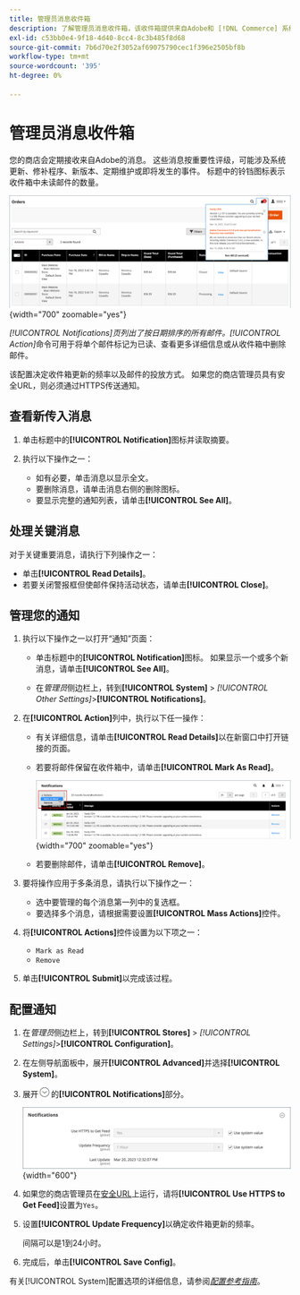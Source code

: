 ```yaml
---
title: 管理员消息收件箱
description: 了解管理员消息收件箱，该收件箱提供来自Adobe和 [!DNL Commerce] 系统的重要且有用的消息。
exl-id: c53bb0e4-9f18-4d40-8cc4-8c3b485f8d68
source-git-commit: 7b6d70e2f3052af69075790cec1f396e2505bf8b
workflow-type: tm+mt
source-wordcount: '395'
ht-degree: 0%

---
```


# 管理员消息收件箱

您的商店会定期接收来自Adobe的消息。 这些消息按重要性评级，可能涉及系统更新、修补程序、新版本、定期维护或即将发生的事件。 标题中的铃铛图标表示收件箱中未读邮件的数量。

![管理员 — 传入邮件](./assets/admin-inbox-summary.png){width="700" zoomable="yes"}

_[!UICONTROL Notifications]_页列出了按日期排序的所有邮件。_[!UICONTROL Action]_&#x200B;命令可用于将单个邮件标记为已读、查看更多详细信息或从收件箱中删除邮件。

该配置决定收件箱更新的频率以及邮件的投放方式。 如果您的商店管理员具有安全URL，则必须通过HTTPS传送通知。

## 查看新传入消息

1. 单击标题中的&#x200B;**[!UICONTROL Notification]**&#x200B;图标并读取摘要。

1. 执行以下操作之一：

   - 如有必要，单击消息以显示全文。
   - 要删除消息，请单击消息右侧的删除图标。
   - 要显示完整的通知列表，请单击&#x200B;**[!UICONTROL See All]**。

## 处理关键消息

对于关键重要消息，请执行下列操作之一：

- 单击&#x200B;**[!UICONTROL Read Details]**。
- 若要关闭警报框但使邮件保持活动状态，请单击&#x200B;**[!UICONTROL Close]**。

## 管理您的通知

1. 执行以下操作之一以打开“通知”页面：

   - 单击标题中的&#x200B;**[!UICONTROL Notification]**&#x200B;图标。 如果显示一个或多个新消息，请单击&#x200B;**[!UICONTROL See All]**。

   - 在&#x200B;_管理员_&#x200B;侧边栏上，转到&#x200B;**[!UICONTROL System]** > _[!UICONTROL Other Settings]_>**[!UICONTROL Notifications]**。

1. 在&#x200B;**[!UICONTROL Action]**&#x200B;列中，执行以下任一操作：

   - 有关详细信息，请单击&#x200B;**[!UICONTROL Read Details]**&#x200B;以在新窗口中打开链接的页面。

   - 若要将邮件保留在收件箱中，请单击&#x200B;**[!UICONTROL Mark As Read]**。

     ![管理员 — 将所选通知标记为已读](./assets/admin-notifications-mark-as-read.png){width="700" zoomable="yes"}

   - 若要删除邮件，请单击&#x200B;**[!UICONTROL Remove]**。

1. 要将操作应用于多条消息，请执行以下操作之一：

   - 选中要管理的每个消息第一列中的复选框。
   - 要选择多个消息，请根据需要设置&#x200B;**[!UICONTROL Mass Actions]**&#x200B;控件。

1. 将&#x200B;**[!UICONTROL Actions]**&#x200B;控件设置为以下项之一：

   - `Mark as Read`
   - `Remove`

1. 单击&#x200B;**[!UICONTROL Submit]**&#x200B;以完成该过程。

## 配置通知

1. 在&#x200B;_管理员_&#x200B;侧边栏上，转到&#x200B;**[!UICONTROL Stores]** > _[!UICONTROL Settings]_>**[!UICONTROL Configuration]**。

1. 在左侧导航面板中，展开&#x200B;**[!UICONTROL Advanced]**&#x200B;并选择&#x200B;**[!UICONTROL System]**。

1. 展开![扩展选择器](../assets/icon-display-expand.png)的&#x200B;**[!UICONTROL Notifications]**&#x200B;部分。

   ![通知配置](./assets/system-notifications.png){width="600"}

1. 如果您的商店管理员在[安全URL](../stores-purchase/store-urls.md)上运行，请将&#x200B;**[!UICONTROL Use HTTPS to Get Feed]**&#x200B;设置为`Yes`。

1. 设置&#x200B;**[!UICONTROL Update Frequency]**&#x200B;以确定收件箱更新的频率。

   间隔可以是1到24小时。

1. 完成后，单击&#x200B;**[!UICONTROL Save Config]**。

有关[!UICONTROL System]配置选项的详细信息，请参阅&#x200B;[_配置参考指南_](../configuration-reference/advanced/system.md)。
